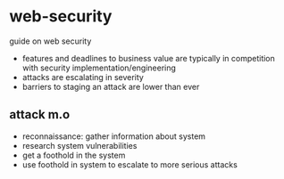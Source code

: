 # web-security
guide on web security

* features and deadlines to business value are typically in competition with security implementation/engineering
* attacks are escalating in severity
* barriers to staging an attack are lower than ever

## attack m.o
* reconnaissance: gather information about system
* research system vulnerabilities
* get a foothold in the system
* use foothold in system to escalate to more serious attacks
